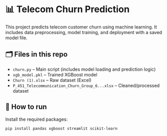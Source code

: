# 📊 Telecom Churn Prediction

This project predicts telecom customer churn using machine learning. It includes data preprocessing, model training, and deployment with a saved model file.

## 🗂️ Files in this repo

- `churn.py` – Main script (includes model loading and prediction logic)
- `xgb_model.pkl` – Trained XGBoost model
- `Churn (1).xlsx` – Raw dataset (Excel)
- `P_451_Telecommunication_Churn_Group_6...xlsx` – Cleaned/processed dataset

## 🚀 How to run

Install the required packages:

```bash
pip install pandas xgboost streamlit scikit-learn
